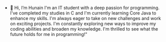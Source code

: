 - 👋 Hi, I’m Hunain
 I'm an IT student with a deep passion for programming.
 I've completed my studies in C and I'm currently learning Core Java to enhance my skills.
 I'm always eager to take on new challenges and work on exciting projects.
 I'm constantly exploring new ways to improve my coding abilities and broaden my knowledge.
 I'm thrilled to see what the future holds for me in programming!"
  

<!---
mahmood-ali-hunain/mahmood-ali-hunain is a ✨ special ✨ repository because its `README.md` (this file) appears on your GitHub profile.
You can click the Preview link to take a look at your changes.
--->

